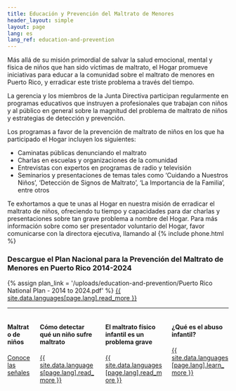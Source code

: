 ```yaml
---
title: Educación y Prevención del Maltrato de Menores
header_layout: simple
layout: page
lang: es
lang_ref: education-and-prevention
---
```

Más allá de su misión primordial de salvar la salud emocional, mental y física de niños que han sido víctimas de maltrato, el Hogar promueve iniciativas para educar a la comunidad sobre el maltrato de menores en Puerto Rico, y erradicar este triste problema a través del tiempo.

La gerencia y los miembros de la Junta Directiva participan regularmente en programas educativos que instruyen a profesionales que trabajan con niños y al público en general sobre la magnitud del problema de maltrato de niños y estrategias de detección y prevención.

Los programas a favor de la prevención de maltrato de niños en los que ha participado el Hogar incluyen los siguientes:

<ul>
  <li>Caminatas públicas denunciando el maltrato</li>
  <li>Charlas en escuelas y organizaciones de la comunidad</li>
  <li>Entrevistas con expertos en programas de radio y televisión</li>
  <li>Seminarios y presentaciones de temas tales como ‘Cuidando a Nuestros Niños’,  ‘Detección de Signos de Maltrato’, ‘La Importancia de la Familia’, entre otros</li>
</ul>

Te exhortamos a que te unas al Hogar en nuestra misión de erradicar el maltrato de niños, ofreciendo tu tiempo y capacidades para dar charlas y presentaciones sobre tan grave problema a nombre del Hogar.  Para más información sobre como ser presentador voluntario del Hogar, favor comunicarse con la directora ejecutiva, llamando al {% include phone.html %}

<h3 class="is-size-3">
  Descargue el Plan Nacional para la Prevención del Maltrato de Menores en Puerto Rico 2014-2024
</h3>

{% assign plan_link = '/uploads/education-and-prevention/Puerto Rico National Plan - 2014 to 2024.pdf' %}
<a href="{{ plan_link | relative_url }}" class="button is-secondary is-medium" target="_blank">
  {{ site.data.languages[page.lang].read_more }}
</a>

<hr />

<div class="columns is-multiline">
  <div class="column is-half">
    <h4 class="is-size-4">
      Maltrato de niños
    </h4>
    <a href="https://www.wapa.tv/noticias/salud/maltrato-de-ninos--conoce-las-senales_20131122255359.html" class="button" target="_blank">
      Conoce las señales
    </a>
  </div>

  <div class="column is-half">
    <h4 class="is-size-4">
      Cómo detectar qué un niño sufre maltrato
    </h4>
    <a href="https://www.guiainfantil.com/blog/1117/como-detectar-a-un-nino-que-sufre-maltrato.html" class="button" target="_blank">
      {{ site.data.languages[page.lang].read_more }}
    </a>
  </div>

  <div class="column is-half">
    <h4 class="is-size-4">
      El maltrato físico infantil es un problema grave
    </h4>
    <a href="https://medlineplus.gov/spanish/ency/article/001552.htm" class="button" target="_blank">
      {{ site.data.languages[page.lang].read_more }}
    </a>
  </div>

  <div class="column is-half">
    <h4 class="is-size-4">
      ¿Qué es el abuso infantil?
    </h4>
    <a href="https://kidshealth.org/es/parents/child-abuse-esp.html" class="button" target="_blank">
      {{ site.data.languages[page.lang].learn_more }}
    </a>
  </div>
</div>
